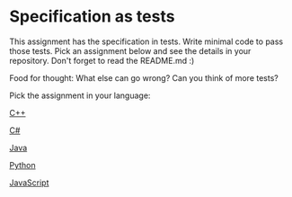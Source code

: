 # Specification as tests

This assignment has the specification in tests. Write minimal code to pass those tests. Pick an assignment below and see the details in your repository.
Don't forget to read the README.md :)

Food for thought: What else can go wrong? Can you think of more tests?

Pick the assignment in your language:

[C++](https://classroom.github.com/a/wBQWExFa)

[C#](https://classroom.github.com/a/7El3TZD-)

[Java](https://classroom.github.com/a/k7RjbW4c)

[Python](https://classroom.github.com/a/S6F3-QWk)

[JavaScript](https://classroom.github.com/a/uuqlI8Cx)
